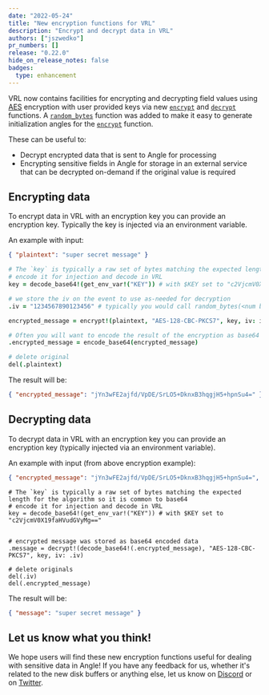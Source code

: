 ```yaml
---
date: "2022-05-24"
title: "New encryption functions for VRL"
description: "Encrypt and decrypt data in VRL"
authors: ["jszwedko"]
pr_numbers: []
release: "0.22.0"
hide_on_release_notes: false
badges:
  type: enhancement
---
```


VRL now contains facilities for encrypting and decrypting field values using [AES][AES] encryption with user
provided keys via new [`encrypt`][encrypt] and [`decrypt`][decrypt] functions. A [`random_bytes`][random_bytes] function
was added to make it easy to generate initialization angles for the [`encrypt`][encrypt] function.

These can be useful to:

- Decrypt encrypted data that is sent to Angle for processing
- Encrypting sensitive fields in Angle for storage in an external service that can be decrypted on-demand if the
  original value is required

## Encrypting data

To encrypt data in VRL with an encryption key you can provide an encryption key. Typically the key is injected via an
environment variable.

An example with input:

```json
{ "plaintext": "super secret message" }
```

```coffeescript
# The `key` is typically a raw set of bytes matching the expected length for the algorithm so it is common to base64
# encode it for injection and decode in VRL
key = decode_base64!(get_env_var!("KEY")) # with $KEY set to "c2VjcmV0X19faHVudGVyMg==" in this example

# we store the iv on the event to use as-needed for decryption
.iv = "1234567890123456" # typically you would call random_bytes(<num bytes expected by algorithm>)

encrypted_message = encrypt!(plaintext, "AES-128-CBC-PKCS7", key, iv: iv)

# Often you will want to encode the result of the encryption as base64 so it can be represented as a string
.encrypted_message = encode_base64(encrypted_message)

# delete original
del(.plaintext)
```

The result will be:

```json
{ "encrypted_message": "jYn3wFE2ajfd/VpDE/SrLO5+DknxB3hqgjH5+hpnSu4=" }
```

## Decrypting data

To decrypt data in VRL with an encryption key you can provide an encryption key (typically injected via an environment
variable).

An example with input (from above encryption example):

```json
{ "encrypted_message": "jYn3wFE2ajfd/VpDE/SrLO5+DknxB3hqgjH5+hpnSu4=", "iv": "1234567890123456"}
```

```text
# The `key` is typically a raw set of bytes matching the expected length for the algorithm so it is common to base64
# encode it for injection and decode in VRL
key = decode_base64!(get_env_var!("KEY")) # with $KEY set to "c2VjcmV0X19faHVudGVyMg=="


# encrypted message was stored as base64 encoded data
.message = decrypt!(decode_base64!(.encrypted_message), "AES-128-CBC-PKCS7", key, iv: .iv)

# delete originals
del(.iv)
del(.encrypted_message)
```

The result will be:

```json
{ "message": "super secret message" }
```

## Let us know what you think!

We hope users will find these new encryption functions useful for dealing with sensitive data in Angle! If you have any
feedback for us, whether it's related to the new disk buffers or anything else, let us know on [Discord] or on
[Twitter].

[AES]: https://en.wikipedia.org/wiki/Advanced_Encryption_Standard
[encrypt]: /docs/reference/vrl/functions/#encrypt
[decrypt]: /docs/reference/vrl/functions/#decrypt
[random_bytes]: /docs/reference/vrl/functions/#random_bytes
[Discord]: https://discord.gg/n3CuBAwNCn
[Twitter]: https://twitter.com/khulnasoft
